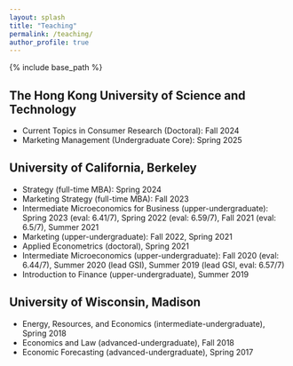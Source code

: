 ```yaml
---
layout: splash
title: "Teaching"
permalink: /teaching/
author_profile: true
---
```


{% include base_path %}

The Hong Kong University of Science and Technology
-----
* Current Topics in Consumer Research (Doctoral): Fall 2024
* Marketing Management (Undergraduate Core): Spring 2025

University of California, Berkeley
-----
* Strategy (full-time MBA): Spring 2024
* Marketing Strategy (full-time MBA): Fall 2023
* Intermediate Microeconomics for Business (upper-undergraduate): Spring 2023 (eval: 6.41/7), Spring 2022 (eval: 6.59/7), Fall 2021 (eval: 6.5/7), Summer 2021
* Marketing (upper-undergraduate): Fall 2022, Spring 2021
* Applied Econometrics (doctoral), Spring 2021
* Intermediate Microeconomics (upper-undergraduate): Fall 2020 (eval: 6.44/7), Summer 2020 (lead GSI), Summer 2019 (lead GSI, eval: 6.57/7)
* Introduction to Finance (upper-undergraduate), Summer 2019

<!-- [^1]: Course evaluation can be unavailable/unconducted for some courses in some semesters -->

University of Wisconsin, Madison
-----
* Energy, Resources, and Economics (intermediate-undergraduate), Spring 2018
* Economics and Law (advanced-undergraduate), Fall 2018
* Economic Forecasting (advanced-undergraduate), Spring 2017